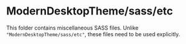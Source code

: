 # ModernDesktopTheme/sass/etc

This folder contains miscellaneous SASS files. Unlike `"ModernDesktopTheme/sass/etc"`, these files
need to be used explicitly.
